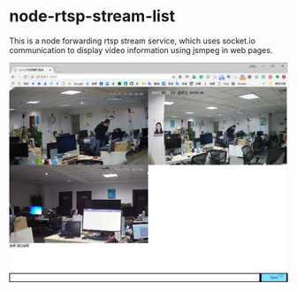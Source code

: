 # node-rtsp-stream-list

This is a node forwarding rtsp stream service, which uses socket.io communication to display video information using jsmpeg in web pages.

![image](https://raw.githubusercontent.com/land007/node-rtsp-stream-list/master/img/20190301194930.png)
